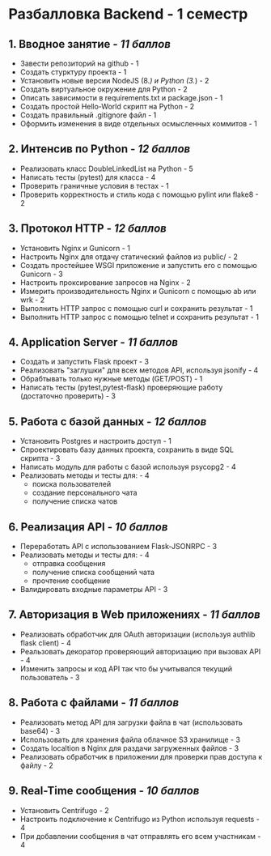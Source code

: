 # Разбалловка Backend - 1 семестр

## 1. Вводное занятие - *11 баллов*

- Завести репозиторий на github - 1
- Создать стурктуру проекта - 1
- Установить новые версии NodeJS (8.*) и Python (3.*) - 2
- Создать виртуальное окружение для Python - 2
- Описать зависимости в requirements.txt и package.json - 1
- Создать простой Hello-World скрипт на Python - 2
- Создать правильный .gitignore файл - 1
- Оформить изменения в виде отдельных осмысленных коммитов - 1

## 2. Интенсив по Python - *12 баллов*

- Реализовать класс DoubleLinkedList на Python - 5
- Написать тесты (pytest) для класса - 4
- Проверить граничные условия в тестах - 1
- Проверить корректность и стиль кода с помощью pylint или flake8 - 2

## 3. Протокол HTTP - *12 баллов*

- Установить Nginx и Gunicorn - 1
- Настроить Nginx для отдачу статический файлов из public/ - 2
- Создать простейшее WSGI приложение и запустить его с помощью Gunicorn - 3
- Настроить проксирование запросов на Nginx - 2
- Измерить производительность Nginx и Gunicorn c помощью ab или wrk - 2
- Выполнить HTTP запрос с помощью curl и сохранить результат - 1
- Выполнить HTTP запрос с помощью telnet и сохранить результат - 1

## 4. Application Server - *11 баллов*

- Создать и запустить Flask проект - 3
- Реализовать "заглушки" для всех методов API, используя jsonify - 4
- Обрабтывать только нужные методы (GET/POST) - 1
- Написать тесты (pytest,pytest-flask) проверяющие работу (достаточно проверить) - 3

## 5. Работа с базой данных - *12 баллов*

- Установить Postgres и настроить доступ - 1
- Спроектировать базу данных проекта, сохранить в виде SQL скрипта - 3
- Написать модуль для работы с базой используя psycopg2 - 4
- Реализовать методы и тесты для: - 4
    - поиска пользователей
    - создание персонального чата
    - получение списка чатов

## 6. Реализация API - *10 баллов*

- Переработать API с использованием Flask-JSONRPC - 3
- Реализовать методы и тесты для: - 4
    - отправка сообщения
    - получение списка сообщений чата
    - прочтение сообщение
- Валидировать входные параметры API - 3

## 7. Авторизация в Web приложениях - *11 баллов*

- Реализовать обработчик для OAuth авторизации (используя authlib flask client) - 4
- Реальзовать декоратор проверяющий авторизацию при вызовах API - 4
- Изменить запросы и код API так что бы учитывался текущий пользователь - 3

## 8. Работа с файлами - *11 баллов*

- Реализовать метод API для загрузки файла в чат (использовать base64) - 3
- Использовать для хранения файла облачное S3 хранилище - 3
- Создать localtion в Nginx для раздачи загруженных файлов - 3
- Реализовать обработчик в приложении для проверки прав доступа к файлу - 2

## 9. Real-Time сообщения - *10 баллов*

- Установить Centrifugo - 2
- Настроить подключение к Centrifugo из Python используя requests - 4
- При добавлении сообщения в чат отправлять его всем участникам - 4

